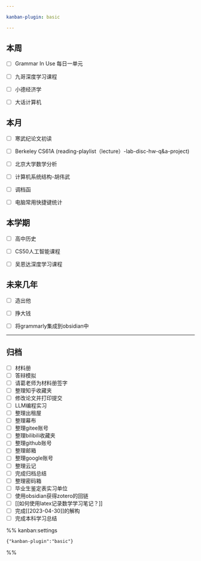 ```yaml
---

kanban-plugin: basic

---
```


## 本周

- [ ] Grammar In Use 每日一单元
- [ ] 九哥深度学习课程
- [ ] 小德经济学
- [ ] 大话计算机


## 本月

- [ ] 寒武纪论文初读
- [ ] Berkeley CS61A (reading-playlist（lecture）-lab-disc-hw-q&a-project)
- [ ] 北京大学数学分析
- [ ] 计算机系统结构-胡伟武
- [ ] 调档函
- [ ] 电脑常用快捷键统计


## 本学期

- [ ] 高中历史
- [ ] CS50人工智能课程
- [ ] 吴恩达深度学习课程


## 未来几年

- [ ] 造出他
- [ ] 挣大钱
- [ ] 将grammarly集成到obsidian中


***

## 归档

- [ ] 材料册
- [ ] 答辩模拟
- [ ] 请葛老师为材料册签字
- [ ] 整理知乎收藏夹
- [ ] 修改论文并打印提交
- [ ] LLM编程实习
- [ ] 整理出租屋
- [ ] 整理幕布
- [ ] 整理gitee账号
- [ ] 整理bilibili收藏夹
- [ ] 整理github账号
- [ ] 整理邮箱
- [ ] 整理google账号
- [ ] 整理云记
- [ ] 完成归档总结
- [ ] 整理密码箱
- [ ] 毕业生鉴定表实习单位
- [ ] 使用obsidian获得zotero的回链
- [ ] [[如何使用latex记录数学学习笔记？]]
- [ ] 完成[[2023-04-30]]的解构
- [ ] 完成本科学习总结

%% kanban:settings
```
{"kanban-plugin":"basic"}
```
%%